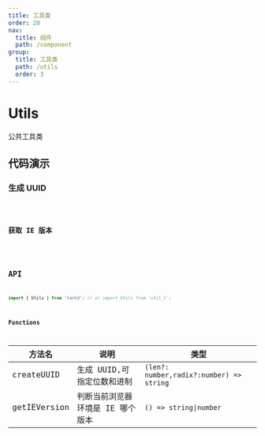 ```yaml
---
title: 工具类
order: 20
nav:
  title: 组件
  path: /component
group:
  title: 工具类
  path: /utils
  order: 3
---
```


# Utils

公共工具类

## 代码演示

### 生成 UUID

<code src="../demo/createUUID.tsx" />

### 获取 IE 版本

<code src="../demo/getIEVersion.tsx" />

## API

```typescript
import { Utils } from 'tantd'; // or import Utils from 'util_t';
```

### Functions

| 方法名         | 说明                             | 类型                                     |
| ------------ | -------------------------------- | ---------------------------------------- |
| createUUID | 生成 UUID,可指定位数和进制       | `(len?: number,radix?:number) => string` |
| getIEVersion    | 判断当前浏览器环境是 IE 哪个版本 | `() => string\|number`                   |
